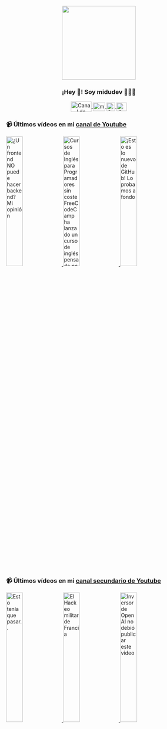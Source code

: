 <p align="center" width="300">
   <img align="center" width="200" src="https://user-images.githubusercontent.com/1561955/106762302-fda9de00-6635-11eb-99be-3ef744e60c0e.png" />
   <h3 align="center">¡Hey 👋! Soy midudev 👨🏻‍💻</h3>
</p>

<p align="center">
   <a href="https://twitch.tv/midudev" target="blank">
    <img align="center" src="https://upload.wikimedia.org/wikipedia/commons/c/ce/Twitch_logo_2019.svg" alt="Canal de Twitch de midudev" height="28px" width="56px" />
  </a>
  <span style="width: 8px;"> </span>
   <a href="https://youtube.com/midudev" target="blank">
    <img align="center" src="https://upload.wikimedia.org/wikipedia/commons/0/09/YouTube_full-color_icon_%282017%29.svg" alt="midudev" height="23px" width="33px" />
  </a>
  <span style="width: 8px;"> </span>
  <a href="https://instagram.com/midu.dev" target="blank">
    <img align="center" src="https://upload.wikimedia.org/wikipedia/commons/e/e7/Instagram_logo_2016.svg" alt="Canal de Instagram de midu.dev" height="23px" width="23px" />
  </a>
  <span style="width: 8px;"> </span>
  <a href="https://twitter.com/midudev" target="blank">
    <img align="center" src="https://upload.wikimedia.org/wikipedia/commons/thumb/6/6f/Logo_of_Twitter.svg/2491px-Logo_of_Twitter.svg.png" alt="Canal de Twitter de midudev" height="23px" width="28px" />
  </a>
</p>

### 📹 Últimos vídeos en mi [canal de Youtube](https://youtube.com/midudev?sub_confirmation=1)

<a href='https://youtu.be/BlAvAOa_68M' target='_blank'>
  <img width='30%' src='https://img.youtube.com/vi/BlAvAOa_68M/mqdefault.jpg' alt='¿Un frontend NO puede hacer backend? Mi opinión' />
</a>
<a href='https://youtu.be/Hg1PxVNur7I' target='_blank'>
  <img width='30%' src='https://img.youtube.com/vi/Hg1PxVNur7I/mqdefault.jpg' alt='Cursos de Inglés para Programadores sin coste  FreeCodeCamp ha lanzado un curso de inglés pensado pa' />
</a>
<a href='https://youtu.be/pSkKSEwJaX0' target='_blank'>
  <img width='30%' src='https://img.youtube.com/vi/pSkKSEwJaX0/mqdefault.jpg' alt='¡Esto es lo nuevo de GitHub! Lo probamos a fondo' />
</a>

### 📹 Últimos vídeos en mi [canal secundario de Youtube](https://youtube.com/midulive?sub_confirmation=1)

<a href='https://youtu.be/IwbyfPEB6pI' target='_blank'>
  <img width='30%' src='https://img.youtube.com/vi/IwbyfPEB6pI/mqdefault.jpg' alt='Esto tenía que pasar..' />
</a>
<a href='https://youtu.be/F9GIVt65s_g' target='_blank'>
  <img width='30%' src='https://img.youtube.com/vi/F9GIVt65s_g/mqdefault.jpg' alt='El Hackeo militar de Francia' />
</a>
<a href='https://youtu.be/3dmtAbowXf4' target='_blank'>
  <img width='30%' src='https://img.youtube.com/vi/3dmtAbowXf4/mqdefault.jpg' alt='Inversor de OpenAI no debió publicar este video' />
</a>